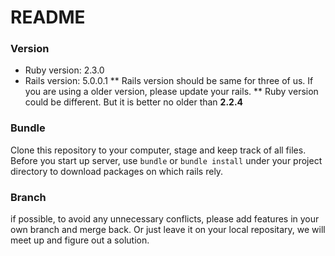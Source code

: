 # README
### Version
* Ruby version: 2.3.0
* Rails version: 5.0.0.1
** Rails version should be same for three of us. If you are using a older version, please update your rails.
** Ruby version could be different. But it is better no older than **2.2.4** 
### Bundle
Clone this repository to your computer, stage and keep track of all files.<br>
Before you start up server, use `bundle` or `bundle install` under your project directory to download packages on which rails rely.<br>
### Branch
if possible, to avoid any unnecessary conflicts, please add features in your own branch and merge back. Or just leave it on your local repositary, we will meet up and figure out a solution.
